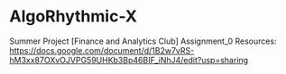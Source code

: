 # AlgoRhythmic-X
Summer Project [Finance and Analytics Club]
Assignment_0 Resources: https://docs.google.com/document/d/1B2w7vRS-hM3xx87OXvOJVPG59UHKb3Bp46BIF_iNhJ4/edit?usp=sharing
